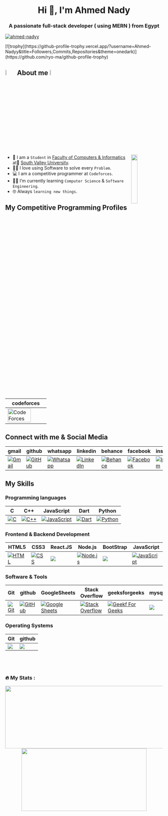 <h1 align="center">Hi 👋, I'm Ahmed Nady</h1>
<h3 align="center">A passionate full-stack developer ( using MERN ) from Egypt</h3>
<p align="left"> <a href="https://github.com/ryo-ma/github-profile-trophy"><img src="https://github-profile-trophy.vercel.app/?username=ahmed-nadyy" alt="ahmed-nadyy" /></a> </p>
[![trophy](https://github-profile-trophy.vercel.app/?username=Ahmed-Nadyy&title=Followers,Commits,Repositories&theme=onedark)](https://github.com/ryo-ma/github-profile-trophy)
  
<!-- <h1>
<img src="https://readme-typing-svg.herokuapp.com?font=Roboto+Slab&weight=600&size=24&pause=1000&random=false&width=550&lines=Hi+%F0%9F%91%8B%2C+I'm+Ahmed+Nady++;I+'m+Software+Engineer+%F0%9F%98%8A.;+I'm+Frontend+Developer+%F0%9F%8E%A8.;+I'm+Backend+Developer+%F0%9F%92%BB." alt="Typing SVG" />
</h1> -->

## <img src = "https://i.pinimg.com/originals/3f/7e/4e/3f7e4eff7c96e9fe4b8b4b1ff3f7bdb5.gif" width = 6.5%> About me <img src = "https://i.pinimg.com/originals/3f/7e/4e/3f7e4eff7c96e9fe4b8b4b1ff3f7bdb5.gif" width = 6.5%>
<img align="right" src="https://github.com/7oSkaaa/7oSkaaa/blob/main/Images/Right_Side.gif?raw=true" width=20%>


- :school: I am a `Student` in [Faculty of Computers & Informatics](https://www.svu.edu.eg/faculties/fci/en/home-page-en/) at [ٍSouth Valley University](https://www.svu.edu.eg/ar/).
- :technologist: I love using Software to solve every `Problem`.
- :computer: I am a competitive programmer at `Codeforces`.
- :student: I’m currently learning `Computer Science` & `Software Engineering`.
- :nerd_face: Always `learning new things`.
  <!-- - :thinking: I’m currently open for a new `job opportunity`, this is [MY RESUME](http://lnkiy.in/Ahmed_Nadyy_Resume). -->
  <!-- - :boom: You can visit [MY WEBSITE](https://cutt.ly/Ahmed_Nadyy_Website).
    <br> -->

## My Competitive Programming Profiles
<!-- ## <img src="https://media4.giphy.com/media/dMLmQfCO7lCA2gX3tw/giphy.gif?cid=ecf05e47ak6mwfu812269zzr8ydv529109qzpb8rszwnja9e&rid=giphy.gif&ct=s" width=10%> My Competitive Programming Profiles -->
| codeforces |
|----------|
|<a href="https://codeforces.com/profile/Ahmed_Nady_"><img src="https://img.icons8.com/external-tal-revivo-shadow-tal-revivo/50/000000/external-codeforces-programming-competitions-and-contests-programming-community-logo-shadow-tal-revivo.png" alt="Code Forces" width=80%/></a>|


## Connect with me & Social Media
<!-- ## <img src="https://github.com/7oSkaaa/7oSkaaa/blob/main/Images/Connect-with-me.gif?raw=true" width="10%"> Connect with me & Social Media -->
| gmail | github | whatsapp | linkedin | behance | facebook | instagram |
|----------|----------|----------|----------|----------|----------|----------|
|<a href="mailto:Nadyahmd88@gmail.com"><img img src="https://img.shields.io/badge/gmail-%23EA4335.svg?style=plastic&logo=gmail&logoColor=white" alt="Gmail"/></a>|<a href="https://github.com/Ahmed-Nadyy"><img src="https://img.shields.io/badge/github-%23181717.svg?style=plastic&logo=github&logoColor=white" alt="GitHub"/></a>|<a href="https://wa.me/0201023536355"><img src="https://img.shields.io/badge/whatsapp-%2325D366.svg?style=plastic&logo=whatsapp&logoColor=white" alt="Whatsapp"/></a>|<a href="https://www.linkedin.com/in/ahmed-nady-742a18240/"><img src="https://img.shields.io/badge/linkedin-%230A66C2.svg?style=plastic&logo=linkedin&logoColor=white" alt="LinkedIn"/></a>|<a href="https://www.behance.net/ahmednady18/"><img src="https://img.shields.io/badge/-Behance-blue?style=for-the-badge&logo=behance&logoColor=white" alt="Behance"/></a>|<a href="https://www.facebook.com/profile.php?id=100009827228094"><img src="https://img.shields.io/badge/facebook-%231877F2.svg?style=plastic&logo=facebook&logoColor=white" alt="Facebook"/></a>|<a href="https://www.instagram.com/ahmed_nady__/"><img src="https://img.shields.io/badge/instagram-%23E4405F.svg?style=plastic&logo=instagram&logoColor=white" alt="Instagram"/></a>|

## My Skills
<!-- ## <img src="https://media2.giphy.com/media/QssGEmpkyEOhBCb7e1/giphy.gif?cid=ecf05e47a0n3gi1bfqntqmob8g9aid1oyj2wr3ds3mg700bl&rid=giphy.gif" width ="3%"> My Skills -->

### Programming languages
<!-- ### <img src = "https://github.com/7oSkaaa/7oSkaaa/blob/main/Images/Programming_Languages.gif?raw=true" width=5%> Programming languages -->

| C | C++ | JavaScript | Dart | Python |
|----------|----------|----------|----------|----------|
|<a href="https://www.cprogramming.com/" target="_blank"><img alt="C" src="https://img.shields.io/badge/C%20-%232370ED.svg?style=plastic&logo=c&logoColor=white"></a>|<a href="https://www.w3schools.com/cpp/" target="_blank"><img alt="C++" src="https://img.shields.io/badge/C++%20-%2300599C.svg?style=plastic&logo=c%2B%2B&logoColor=white"></a>| <a href="https://developer.mozilla.org/en-US/docs/Web/JavaScript" target="_blank"> <img alt="JavaScript" src="https://img.shields.io/badge/JavaScript%20-%23F7DF1E.svg?style=plastic&logo=javascript&logoColor=black"></a>|<a href="https://dart.dev/" target="_blank"><img alt="Dart" src="https://img.shields.io/badge/Dart-0175C2?style=for-the-badge&logo=dart&logoColor=white"></a>|<a href="https://www.python.org" target="_blank"><img alt="Python" src="https://img.shields.io/badge/Python%20-%2314354C.svg?style=plastic&logo=python&logoColor=white"></a>|


### Frontend & Backend Development
<!-- ### <img src = "https://github.com/7oSkaaa/7oSkaaa/blob/main/Images/Front_End.gif?raw=true" width=5%> Frontend & Backend Development -->

| HTML5 | CSS3 | React.JS | Node.js | BootStrap | JavaScript |
|----------|----------|----------|----------|----------|----------|
|<a href="https://www.w3.org/html/" target="_blank"><img alt="HTML" src="https://img.shields.io/badge/HTML5-E34F26?style=for-the-badge&logo=html5&logoColor=white"></a>|<a href="https://www.w3schools.com/css/" target="_blank"><img alt="CSS" src="https://img.shields.io/badge/CSS3-1572B6?style=for-the-badge&logo=css3&logoColor=white"></a>|<a href="#"><img src="https://img.shields.io/badge/React.JS-%2361DAFB.svg?style=plastic&amp;logo=React&amp;logoColor=black"></a>|<a href="https://img.shields.io/badge/Node.js-43853D?style=for-the-badge&logo=node.js&logoColor=white" target="_blank"><img alt="Node.js" src="https://img.shields.io/badge/react-%2361DAFB.svg?style=plastic&logo=React&logoColor=black"></a>|<a ><img src="https://img.shields.io/badge/BootStrap%20-%23563D7C.svg?&style=plastic&logo=bootstrap&logoColor=white"/></a>|<a href="https://developer.mozilla.org/en-US/docs/Web/JavaScript" target="_blank"><img alt="JavaScript" src="https://img.shields.io/badge/JavaScript%20-%23F7DF1E.svg?style=plastic&logo=javascript&logoColor=black"></a>|


### Software & Tools

<!-- ### <img src = "https://github.com/7oSkaaa/7oSkaaa/blob/main/Images/Software_Tools.gif?raw=true" width=5%> Software & Tools -->
| Git | github | GoogleSheets | Stack Overflow | geeksforgeeks | mysql |
|----------|----------|----------|----------|----------|----------|
|<a href="#"><img alt="Git" src="https://img.shields.io/badge/Git%20-%23F05033.svg?style=plastic&logo=git&logoColor=white"></a>|<a href="#"><img alt="GitHub" src="https://img.shields.io/badge/github-%23181717.svg?style=plastic&logo=github&logoColor=white"></a>|<a href="#"><img alt="Google Sheets" src="https://img.shields.io/badge/Google%20Sheets%20-%2334A853.svg?style=plastic&logo=google%20sheets&logoColor=white"></a>|<a href="#"><img alt="Stack Overflow" src="https://img.shields.io/badge/-Stack%20Overflow-FE7A16?style=plastic&logo=stack-overflow&logoColor=white"></a>|<a href="#"><img alt="Geekf For Geeks" src="https://img.shields.io/badge/geeksforgeeks-%230F9D58.svg?style=plastic&logo=geeksforgeeks&logoColor=white"></a>|<a href="#"><img src="https://img.shields.io/badge/mysql-%234479A1.svg?&style=plastic&logo=mysql&logoColor=white"/></a>|

<!-- <a href="#"><img src="https://img.shields.io/badge/mysql-%234479A1.svg?&style=plastic&logo=mysql&logoColor=white"/></a> -->


 ### Operating Systems
   <!-- ### <img src = "https://github.com/7oSkaaa/7oSkaaa/blob/main/Images/OS.gif?raw=true" width=5%>  Operating Systems
  -->

| Git | github |
|----------|----------|
|<a href="#"><img src="https://img.shields.io/badge/Linux-FCC624?style=plastic&logo=linux&logoColor=black"></a>|<a href="#"><img src="https://img.shields.io/badge/Windows-0078D6?style=plastic&logo=windows&logoColor=white"></a>|




## <br>

<h3 align="left">🔥 My Stats :</h3>
<p align="center">
  <img width="600" height="200" src="https://github-readme-stats.vercel.app/api?username=Ahmed-Nadyy&show_icons=true&theme=vision-friendly-dark">
  <img width="400" height="200" src="https://github-readme-stats.vercel.app/api/top-langs/?username=Ahmed-Nadyy&size_weight=0.0005&count_weight=0.3&layout=compact&theme=vision-friendly-dark">
</p>
 
<div id="header" align="center">
  <img src="https://komarev.com/ghpvc/?username=Ahmed-Nadyy&style=for-the-badge&color=orange" alt=""/>
</div>


<!-- ## 🐍 A Snake Eating My Contributions Graph

<article class="markdown-body entry-content container-lg f5" itemprop="text">
    <p align="center" dir="auto">
        <themed-picture data-catalyst-inline="true" data-catalyst="">
            <picture>
                <source media="(prefers-color-scheme: dark)" srcset="https://raw.githubusercontent.com/Ahmed-Nadyy/Ahmed-Nadyy/output/github-contribution-grid-snake-dark.svg">
                <source media="(prefers-color-scheme: light)" srcset="https://raw.githubusercontent.com/Ahmed-Nadyy/Ahmed-Nadyy/output/github-contribution-grid-snake.svg">
                <img alt="github contribution grid snake animation" src="https://raw.githubusercontent.com/Ahmed-Nadyy/Ahmed-Nadyy/output/github-contribution-grid-snake.svg" style="visibility:visible;max-width:100%;">
            </picture>
        </themed-picture>
    </p>
</article> -->


